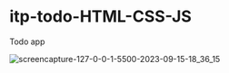 # itp-todo-HTML-CSS-JS
 Todo app


![screencapture-127-0-0-1-5500-2023-09-15-18_36_15](https://github.com/itpmanis/itp-mastering-JavaScript/assets/95114404/2dd88ab5-63bc-4181-989f-8ebb4d4d2a47)
